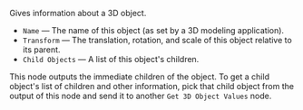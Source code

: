 Gives information about a 3D object.

   - `Name` — The name of this object (as set by a 3D modeling application).
   - `Transform` — The translation, rotation, and scale of this object relative to its parent.
   - `Child Objects` — A list of this object's children.

This node outputs the immediate children of the object. To get a child object's list of children and other information, pick that child object from the output of this node and send it to another `Get 3D Object Values` node.
